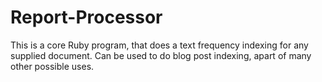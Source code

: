 # Report-Processor
This is a core Ruby program, that does a text frequency indexing for any supplied document. Can be used to do blog post indexing, apart of many other possible uses.
